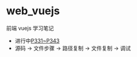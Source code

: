 # web_vuejs

前端 vuejs 学习笔记

- 进行中[P331~P343](https://www.processon.com/mindmap/63ac109f6592974cd49ff115)
- 源码 -> 文件步骤 -> 路径复制 -> 文件复制 -> 调试
